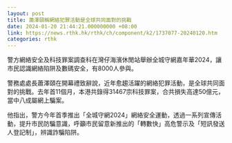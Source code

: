 ```yaml
---
layout: post
title: 蕭澤頤稱網絡犯罪活動是全球共同面對的挑戰
date: 2024-01-20 21:44:21.000000000 +08:00
link: https://news.rthk.hk/rthk/ch/component/k2/1737077-20240120.htm
categories: rthk
---
```


警方網絡安全及科技罪案調查科在灣仔海濱休閒站舉辦全城守網嘉年華2024，讓市民認識網絡陷阱及數碼安全，有8000人參與。

警務處處長蕭澤頤在開幕禮致辭說，近年愈趨活躍的網絡犯罪活動，是全球共同面對的挑戰。去年首11個月，本港共錄得31467宗科技罪案，合共損失高達50億元，當中八成屬網上騙案。

他指出，警方今年首季推出「全城守網2024」網絡安全運動，透過一系列宣傳活動，提升市民防騙意識，呼籲市民留意新推出的「轉數快」高危警示及「短訊發送人登記制」，辨識詐騙陷阱。
